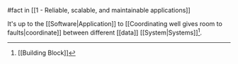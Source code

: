#fact in [[1 - Reliable, scalable, and maintainable applications]]

It's up to the [[Software|Application]] to [[Coordinating well gives room to faults|coordinate]] between different [[data]] [[System|Systems]][^1].

[^1]: [[Building Block]]
